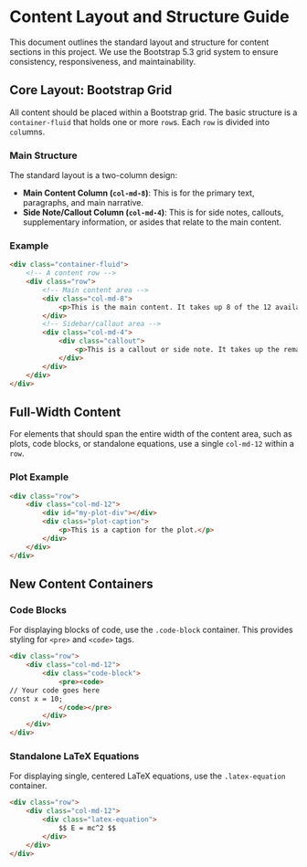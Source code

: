 # Content Layout and Structure Guide

This document outlines the standard layout and structure for content sections in this project. We use the Bootstrap 5.3 grid system to ensure consistency, responsiveness, and maintainability.

## Core Layout: Bootstrap Grid

All content should be placed within a Bootstrap grid. The basic structure is a `container-fluid` that holds one or more `row`s. Each `row` is divided into `col`umns.

### Main Structure

The standard layout is a two-column design:

- **Main Content Column (`col-md-8`)**: This is for the primary text, paragraphs, and main narrative.
- **Side Note/Callout Column (`col-md-4`)**: This is for side notes, callouts, supplementary information, or asides that relate to the main content.

### Example

```html
<div class="container-fluid">
    <!-- A content row -->
    <div class="row">
        <!-- Main content area -->
        <div class="col-md-8">
            <p>This is the main content. It takes up 8 of the 12 available columns on medium-sized screens and up.</p>
        </div>
        <!-- Sidebar/callout area -->
        <div class="col-md-4">
            <div class="callout">
                <p>This is a callout or side note. It takes up the remaining 4 columns.</p>
            </div>
        </div>
    </div>
</div>
```

## Full-Width Content

For elements that should span the entire width of the content area, such as plots, code blocks, or standalone equations, use a single `col-md-12` within a `row`.

### Plot Example

```html
<div class="row">
    <div class="col-md-12">
        <div id="my-plot-div"></div>
        <div class="plot-caption">
            <p>This is a caption for the plot.</p>
        </div>
    </div>
</div>
```

## New Content Containers

### Code Blocks

For displaying blocks of code, use the `.code-block` container. This provides styling for `<pre>` and `<code>` tags.

```html
<div class="row">
    <div class="col-md-12">
        <div class="code-block">
            <pre><code>
// Your code goes here
const x = 10;
            </code></pre>
        </div>
    </div>
</div>
```

### Standalone LaTeX Equations

For displaying single, centered LaTeX equations, use the `.latex-equation` container.

```html
<div class="row">
    <div class="col-md-12">
        <div class="latex-equation">
            $$ E = mc^2 $$
        </div>
    </div>
</div>
```
